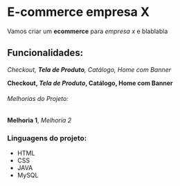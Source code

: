 # E-commerce empresa X

Vamos criar um **ecommerce** para *empresa x* e blablabla

## Funcionalidades:

_Checkout, **Tela de Produto**, Catálogo, Home com Banner_

**Checkout, _Tela de Produto_, Catálogo, Home com Banner**

###### Melhorias do Projeto:

__Melhoria 1__, _Melhoria 2_

### Linguagens do projeto: 

* HTML
* CSS
* JAVA
* MySQL